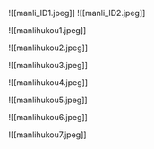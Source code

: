 
![[manli_ID1.jpeg]]
![[manli_ID2.jpeg]] 

![[manlihukou1.jpeg]]

![[manlihukou2.jpeg]]

![[manlihukou3.jpeg]]

![[manlihukou4.jpeg]]

![[manlihukou5.jpeg]]

![[manlihukou6.jpeg]]

![[manlihukou7.jpeg]]